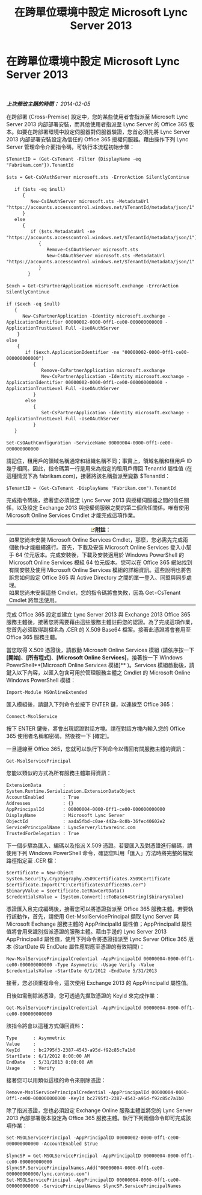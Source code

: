 ﻿---
title: 在跨單位環境中設定 Microsoft Lync Server 2013
TOCTitle: 在跨單位環境中設定 Microsoft Lync Server 2013
ms:assetid: 700639ec-5264-4449-a8a6-d7386fad8719
ms:mtpsurl: https://technet.microsoft.com/zh-tw/library/JJ204990(v=OCS.15)
ms:contentKeyID: 49291267
ms.date: 08/10/2015
mtps_version: v=OCS.15
ms.translationtype: HT
---

# 在跨單位環境中設定 Microsoft Lync Server 2013

 

_**上次修改主題的時間：** 2014-02-05_

在跨部署 (Cross-Premise) 設定中，您的某些使用者會指派至 Microsoft Lync Server 2013 内部部署安裝，而其他使用者指派至 Lync Server 的 Office 365 版本。如要在跨部署環境中設定伺服器對伺服器驗證，您首必須先將 Lync Server 2013 内部部署安裝設定為信任的 Office 365 授權伺服器。藉由操作下列 Lync Server 管理命令介面指令碼，可執行本流程初始步驟：

    $TenantID = (Get-CsTenant -Filter {DisplayName -eq "Fabrikam.com"}).TenantId
    
    $sts = Get-CsOAuthServer microsoft.sts -ErrorAction SilentlyContinue
            
       if ($sts -eq $null)
          {
             New-CsOAuthServer microsoft.sts -MetadataUrl "https://accounts.accesscontrol.windows.net/$TenantId/metadata/json/1"
          }
       else
          {
             if ($sts.MetadataUrl -ne  "https://accounts.accesscontrol.windows.net/$TenantId/metadata/json/1")
                {
                   Remove-CsOAuthServer microsoft.sts
                   New-CsOAuthServer microsoft.sts -MetadataUrl "https://accounts.accesscontrol.windows.net/$TenantId/metadata/json/1"
                }
            }
    
    $exch = Get-CsPartnerApplication microsoft.exchange -ErrorAction SilentlyContinue
            
    if ($exch -eq $null)
       {
          New-CsPartnerApplication -Identity microsoft.exchange -ApplicationIdentifier 00000002-0000-0ff1-ce00-000000000000 -ApplicationTrustLevel Full -UseOAuthServer
        }
    else
        {
           if ($exch.ApplicationIdentifier -ne "00000002-0000-0ff1-ce00-000000000000")
              {
                 Remove-CsPartnerApplication microsoft.exchange
                 New-CsPartnerApplication -Identity microsoft.exchange -ApplicationIdentifier 00000002-0000-0ff1-ce00-000000000000 -ApplicationTrustLevel Full -UseOAuthServer 
              }
           else
              {
                 Set-CsPartnerApplication -Identity microsoft.exchange -ApplicationTrustLevel Full -UseOAuthServer
              }
       }
    
    Set-CsOAuthConfiguration -ServiceName 00000004-0000-0ff1-ce00-000000000000

請記住，租用戶的領域名稱通常和組織名稱不同；事實上，領域名稱和租用戶 ID 幾乎相同。因此，指令碼第一行是用來為指定的租用戶傳回 TenantId 屬性值 (在這種情況下為 fabrikam.com)，接著將該名稱指派至變數 $TenantId：

    $TenantID = (Get-CsTenant -DisplayName "Fabrikam.com").TenantId

完成指令碼後，接著您必須設定 Lync Server 2013 與授權伺服器之間的信任關係，以及設定 Exchange 2013 與授權伺服器之間的第二個信任關係。唯有使用 Microsoft Online Services Cmdlet 才能完成這項作業。

<table>
<thead>
<tr class="header">
<th><img src="images/Gg398811.note(OCS.15).gif" title="note" alt="note" />附註：</th>
</tr>
</thead>
<tbody>
<tr class="odd">
<td>如果您尚未安裝 Microsoft Online Services Cmdlet，那麼，您必需先完成兩個動作才能繼續進行。首先，下載及安裝 Microsoft Online Services 登入小幫手 64 位元版本。完成安裝後，下載及安裝適用於 Windows PowerShell 的 Microsoft Online Services 模組 64 位元版本。您可以在 Office 365 網站找到有關安裝及使用 Microsoft Online Services 模組的詳細資訊。這些說明也將告訴您如何設定 Office 365 與 Active Directory 之間的單一登入、同盟與同步處理。<br />
如果您尚未安裝這些 Cmdlet，您的指令碼將會失敗，因為 Get-CsTenant Cmdlet 將無法使用。</td>
</tr>
</tbody>
</table>


完成 Office 365 設定並建立 Lync Server 2013 與 Exchange 2013 Office 365 服務主體後，接著您將需要藉由這些服務主體註冊您的認證。為了完成這項作業，您首先必須取得副檔名為 .CER 的 X.509 Base64 檔案。接著此憑證將會套用至 Office 365 服務主體。

當您取得 X.509 憑證後，請啟動 Microsoft Online Services 模組 (請依序按一下 **\[開始\]**、**\[所有程式\]**、**\[Microsoft Online Services\]**，接著按一下 Windows PowerShell**\[Microsoft Online Services 模組\]** )。Services 模組啟動後，請鍵入以下內容，以匯入包含可用於管理服務主體之 Cmdlet 的 Microsoft Online Windows PowerShell 模組：

    Import-Module MSOnlineExtended

匯入模組後，請鍵入下列命令並按下 ENTER 鍵，以連線至 Office 365：

    Connect-MsolService

按下 ENTER 鍵後，將會出現認證對話方塊。請在對話方塊內輸入您的 Office 365 使用者名稱和密碼，然後按一下 \[確定\]。

一旦連線至 Office 365，您就可以執行下列命令以傳回有關服務主體的資訊：

    Get-MsolServicePrincipal

您能以類似的方式為所有服務主體取得資訊：

    ExtensionData        : System.Runtime.Serialization.ExtensionDataObject
    AccountEnabled       : True
    Addresses            : {}
    AppPrincipalId       : 00000004-0000-0ff1-ce00-000000000000
    DisplayName          : Microsoft Lync Server
    ObjectId             : aada5fbd-c0ae-442a-8c0b-36fec40602e2
    ServicePrincipalName : LyncServer/litwareinc.com
    TrustedForDelegation : True

下一個步驟為匯入、編碼以及指派 X.509 憑證。若要匯入及對憑證進行編碼，請使用下列 Windows PowerShell 命令，確認您叫用「匯入」方法時將完整的檔案路徑指定至 .CER 檔：

    $certificate = New-Object System.Security.Cryptography.X509Certificates.X509Certificate
    $certificate.Import("C:\Certificates\Office365.cer")
    $binaryValue = $certificate.GetRawCertData()
    $credentialsValue = [System.Convert]::ToBase64String($binaryValue)

憑證匯入且完成編碼後，接著您可以將憑證指派至 Office 365 服務主體。若要執行該動作，首先，請使用 Get-MsolServicePrincipal 擷取 Lync Server 與 Microsoft Exchange 服務主體的 AppPrincipalId 屬性值；AppPrincipalId 屬性值將會用來識別指派憑證的服務主體。藉由手邊的 Lync Server 2013 AppPrincipalId 屬性值，使用下列命令將憑證指派至 Lync Server Office 365 版本 (StartDate 與 EndDate 屬性應對應至憑證的有效期間)：

    New-MsolServicePrincipalCredential -AppPrincipalId 00000004-0000-0ff1-ce00-000000000000 -Type Asymmetric -Usage Verify -Value $credentialsValue -StartDate 6/1/2012 -EndDate 5/31/2013

接著，您必須重複命令，這次使用 Exchange 2013 的 AppPrincipalId 屬性值。

日後如需刪除該憑證，您可透過先擷取憑證的 KeyId 來完成作業：

    Get-MsolServicePrincipalCredential -AppPrincipalId 00000004-0000-0ff1-ce00-000000000000

該指令將會以這種方式傳回資料：

    Type      : Asymmetric
    Value     : 
    KeyId     : bc2795f3-2387-4543-a95d-f92c85c7a1b0
    StartDate : 6/1/2012 8:00:00 AM
    EndDate   : 5/31/2013 8:00:00 AM
    Usage     : Verify

接著您可以用類似這樣的命令來刪除憑證：

    Remove-MsolServicePrincipalCredential -AppPrincipalId 00000004-0000-0ff1-ce00-000000000000 -KeyId bc2795f3-2387-4543-a95d-f92c85c7a1b0

除了指派憑證，您也必須設定 Exchange Online 服務主體並將您的 Lync Server 2013 內部部署版本設定為 Office 365 服務主體。執行下列兩個命令即可完成該項作業：

    Set-MSOLServicePrincipal -AppPrincipalID 00000002-0000-0ff1-ce00-000000000000 -AccountEnabled $true
    
    $lyncSP = Get-MSOLServicePrincipal -AppPrincipalID 00000004-0000-0ff1-ce00-000000000000
    $lyncSP.ServicePrincipalNames.Add("00000004-0000-0ff1-ce00-000000000000/lync.contoso.com")
    Set-MSOLServicePrincipal -AppPrincipalID 00000004-0000-0ff1-ce00-000000000000 -ServicePrincipalNames $lyncSP.ServicePrincipalNames

